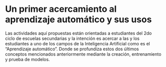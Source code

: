 # Un primer acercamiento al aprendizaje automático y sus usos
Las actividades aquí propuestas están orientadas a estudiantes del 2do ciclo de escuelas secundarias y la intención es acercar a las y los estudiantes a uno de los campos de la Inteligencia Artificial como es el “Aprendizaje automático”. Donde se profundiza estos dos últimos conceptos mencionados anteriormente mediante la creación, entrenamiento y prueba de modelos.
